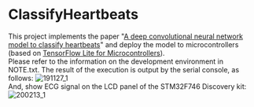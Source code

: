 # ClassifyHeartbeats

This project implements the paper "[A deep convolutional neural network model to classify heartbeats](https://www.sciencedirect.com/science/article/pii/S0010482517302810?via%3Dihub)" and deploy the model to microcontrollers (based on [TensorFlow Lite for Microcontrollers](https://www.tensorflow.org/lite/microcontrollers)).  
Please refer to the information on the development environment in NOTE.txt. The result of the execution is output by the serial console, as follows: 
![191127_1](https://user-images.githubusercontent.com/44540872/69720010-aadcb880-114c-11ea-8da2-6469ddd738f3.png)  
And, show ECG signal on the LCD panel of the STM32F746 Discovery kit:
![200213_1](https://user-images.githubusercontent.com/44540872/74486009-e98f2e80-4e70-11ea-99cb-8386ac6c106c.png) 
